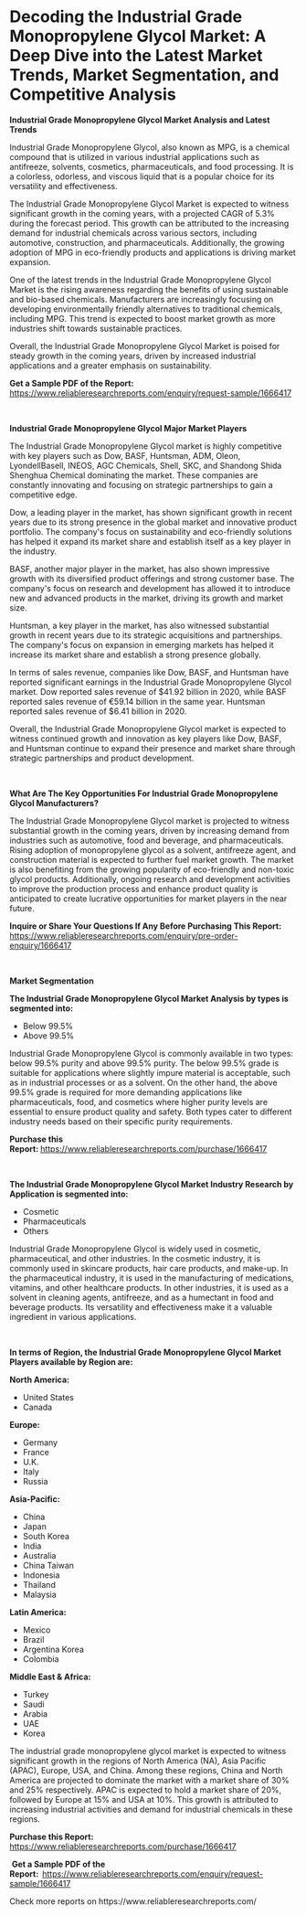 <p><h1>Decoding the Industrial Grade Monopropylene Glycol Market: A Deep Dive into the Latest Market Trends, Market Segmentation, and Competitive Analysis</h1></p><p><strong>Industrial Grade Monopropylene Glycol Market Analysis and Latest Trends</strong></p>
<p><p>Industrial Grade Monopropylene Glycol, also known as MPG, is a chemical compound that is utilized in various industrial applications such as antifreeze, solvents, cosmetics, pharmaceuticals, and food processing. It is a colorless, odorless, and viscous liquid that is a popular choice for its versatility and effectiveness.</p><p>The Industrial Grade Monopropylene Glycol Market is expected to witness significant growth in the coming years, with a projected CAGR of 5.3% during the forecast period. This growth can be attributed to the increasing demand for industrial chemicals across various sectors, including automotive, construction, and pharmaceuticals. Additionally, the growing adoption of MPG in eco-friendly products and applications is driving market expansion.</p><p>One of the latest trends in the Industrial Grade Monopropylene Glycol Market is the rising awareness regarding the benefits of using sustainable and bio-based chemicals. Manufacturers are increasingly focusing on developing environmentally friendly alternatives to traditional chemicals, including MPG. This trend is expected to boost market growth as more industries shift towards sustainable practices.</p><p>Overall, the Industrial Grade Monopropylene Glycol Market is poised for steady growth in the coming years, driven by increased industrial applications and a greater emphasis on sustainability.</p></p>
<p><strong>Get a Sample PDF of the Report:&nbsp;</strong> <a href="https://www.reliableresearchreports.com/enquiry/request-sample/1666417">https://www.reliableresearchreports.com/enquiry/request-sample/1666417</a></p>
<p>&nbsp;</p>
<p><strong>Industrial Grade Monopropylene Glycol Major Market Players</strong></p>
<p><p>The Industrial Grade Monopropylene Glycol market is highly competitive with key players such as Dow, BASF, Huntsman, ADM, Oleon, LyondellBasell, INEOS, AGC Chemicals, Shell, SKC, and Shandong Shida Shenghua Chemical dominating the market. These companies are constantly innovating and focusing on strategic partnerships to gain a competitive edge.</p><p>Dow, a leading player in the market, has shown significant growth in recent years due to its strong presence in the global market and innovative product portfolio. The company's focus on sustainability and eco-friendly solutions has helped it expand its market share and establish itself as a key player in the industry.</p><p>BASF, another major player in the market, has also shown impressive growth with its diversified product offerings and strong customer base. The company's focus on research and development has allowed it to introduce new and advanced products in the market, driving its growth and market size.</p><p>Huntsman, a key player in the market, has also witnessed substantial growth in recent years due to its strategic acquisitions and partnerships. The company's focus on expansion in emerging markets has helped it increase its market share and establish a strong presence globally.</p><p>In terms of sales revenue, companies like Dow, BASF, and Huntsman have reported significant earnings in the Industrial Grade Monopropylene Glycol market. Dow reported sales revenue of $41.92 billion in 2020, while BASF reported sales revenue of €59.14 billion in the same year. Huntsman reported sales revenue of $6.41 billion in 2020.</p><p>Overall, the Industrial Grade Monopropylene Glycol market is expected to witness continued growth and innovation as key players like Dow, BASF, and Huntsman continue to expand their presence and market share through strategic partnerships and product development.</p></p>
<p>&nbsp;</p>
<p><strong>What Are The Key Opportunities For Industrial Grade Monopropylene Glycol Manufacturers?</strong></p>
<p><p>The Industrial Grade Monopropylene Glycol market is projected to witness substantial growth in the coming years, driven by increasing demand from industries such as automotive, food and beverage, and pharmaceuticals. Rising adoption of monopropylene glycol as a solvent, antifreeze agent, and construction material is expected to further fuel market growth. The market is also benefiting from the growing popularity of eco-friendly and non-toxic glycol products. Additionally, ongoing research and development activities to improve the production process and enhance product quality is anticipated to create lucrative opportunities for market players in the near future.</p></p>
<p><strong>Inquire or Share Your Questions If Any Before Purchasing This Report:</strong> <a href="https://www.reliableresearchreports.com/enquiry/pre-order-enquiry/1666417">https://www.reliableresearchreports.com/enquiry/pre-order-enquiry/1666417</a></p>
<p>&nbsp;</p>
<p><strong>Market Segmentation</strong></p>
<p><strong>The Industrial Grade Monopropylene Glycol Market Analysis by types is segmented into:</strong></p>
<p><ul><li>Below 99.5%</li><li>Above 99.5%</li></ul></p>
<p><p>Industrial Grade Monopropylene Glycol is commonly available in two types: below 99.5% purity and above 99.5% purity. The below 99.5% grade is suitable for applications where slightly impure material is acceptable, such as in industrial processes or as a solvent. On the other hand, the above 99.5% grade is required for more demanding applications like pharmaceuticals, food, and cosmetics where higher purity levels are essential to ensure product quality and safety. Both types cater to different industry needs based on their specific purity requirements.</p></p>
<p><strong>Purchase this Report:&nbsp;</strong><a href="https://www.reliableresearchreports.com/purchase/1666417">https://www.reliableresearchreports.com/purchase/1666417</a></p>
<p>&nbsp;</p>
<p><strong>The Industrial Grade Monopropylene Glycol Market Industry Research by Application is segmented into:</strong></p>
<p><ul><li>Cosmetic</li><li>Pharmaceuticals</li><li>Others</li></ul></p>
<p><p>Industrial Grade Monopropylene Glycol is widely used in cosmetic, pharmaceutical, and other industries. In the cosmetic industry, it is commonly used in skincare products, hair care products, and make-up. In the pharmaceutical industry, it is used in the manufacturing of medications, vitamins, and other healthcare products. In other industries, it is used as a solvent in cleaning agents, antifreeze, and as a humectant in food and beverage products. Its versatility and effectiveness make it a valuable ingredient in various applications.</p></p>
<p>&nbsp;</p>
<p><strong>In terms of Region, the Industrial Grade Monopropylene Glycol Market Players available by Region are:</strong></p>
<p>
    <p> <strong> North America: </strong>
        <ul>
            <li>United States</li>
            <li>Canada</li>
        </ul>
        </p> 
    <p> <strong> Europe: </strong>
        <ul>
            <li>Germany</li>
            <li>France</li>
            <li>U.K.</li>
            <li>Italy</li>
            <li>Russia</li>
        </ul>
        </p> 
    <p> <strong> Asia-Pacific: </strong>
        <ul>
            <li>China</li>
            <li>Japan</li>
            <li>South Korea</li>
            <li>India</li>
            <li>Australia</li>
            <li>China Taiwan</li>
            <li>Indonesia</li>
            <li>Thailand</li>
            <li>Malaysia</li>
        </ul>
        </p> 
    <p> <strong> Latin America: </strong>
        <ul>
            <li>Mexico</li>
            <li>Brazil</li>
            <li>Argentina Korea</li>
            <li>Colombia</li>
        </ul>
        </p> 
    <p> <strong> Middle East & Africa: </strong>
        <ul>
            <li>Turkey</li>
            <li>Saudi</li>
            <li>Arabia</li>
            <li>UAE</li>
            <li>Korea</li>
        </ul>
    </p>
    </p>
<p><p>The industrial grade monopropylene glycol market is expected to witness significant growth in the regions of North America (NA), Asia Pacific (APAC), Europe, USA, and China. Among these regions, China and North America are projected to dominate the market with a market share of 30% and 25% respectively. APAC is expected to hold a market share of 20%, followed by Europe at 15% and USA at 10%. This growth is attributed to increasing industrial activities and demand for industrial chemicals in these regions.</p></p>
<p><strong>Purchase this Report: </strong><a href="https://www.reliableresearchreports.com/purchase/1666417">https://www.reliableresearchreports.com/purchase/1666417</a></p>
<p>&nbsp;<strong>Get a Sample PDF of the Report:&nbsp;&nbsp;</strong><a href="https://www.reliableresearchreports.com/enquiry/request-sample/1666417">https://www.reliableresearchreports.com/enquiry/request-sample/1666417</a></p>
<p><strong></strong></p>
<p>Check more reports on https://www.reliableresearchreports.com/</p>